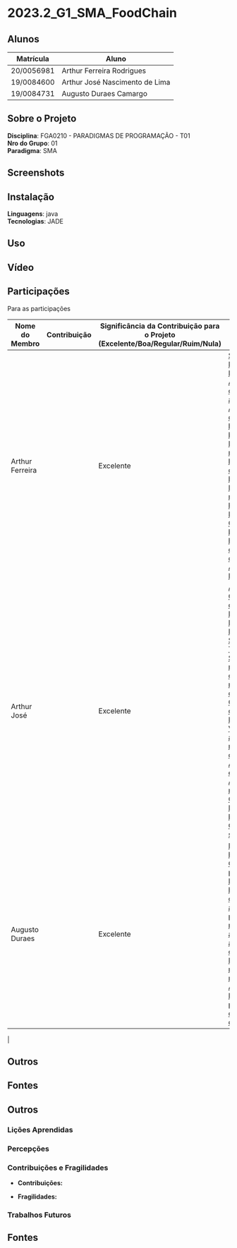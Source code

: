 # 2023.2_G1_SMA_FoodChain

## Alunos

| Matrícula  | Aluno                          |
| ---------- | ------------------------------ |
| 20/0056981 | Arthur Ferreira Rodrigues      |
| 19/0084600 | Arthur José Nascimento de Lima |
| 19/0084731 | Augusto Duraes Camargo         |

## Sobre o Projeto

**Disciplina**: FGA0210 - PARADIGMAS DE PROGRAMAÇÃO - T01 <br>
**Nro do Grupo**: 01<br>
**Paradigma**: SMA<br>

## Screenshots

## Instalação

**Linguagens**: java<br>
**Tecnologias**: JADE<br>

## Uso 

## Vídeo

## Participações

Para as participações

| Nome do Membro     | Contribuição                                                                                                                                                                                                                                                                                                                                       | Significância da Contribuição para o Projeto (Excelente/Boa/Regular/Ruim/Nula) | Comprobatórios                                                                                                                                                                                                                                                                                                                                                                                                                                                                                                                                                                                                                                                                                                                                                                                                                                                                                                                                                                                                                                                                                                                                                                           |
| ------------------ | -------------------------------------------------------------------------------------------------------------------------------------------------------------------------------------------------------------------------------------------------------------------------------------------------------------------------------------------------- | ------------------------------------------------------------------------------ | ---------------------------------------------------------------------------------------------------------------------------------------------------------------------------------------------------------------------------------------------------------------------------------------------------------------------------------------------------------------------------------------------------------------------------------------------------------------------------------------------------------------------------------------------------------------------------------------------------------------------------------------------------------------------------------------------------------------------------------------------------------------------------------------------------------------------------------------------------------------------------------------------------------------------------------------------------------------------------------------------------------------------------------------------------------------------------------------------------------------------------------------------------------------------------------------- |
| Arthur Ferreira    |                                                                                                                                                                                                             | Excelente                                                                      |                                                                                                                                                                              [Setup Inicial](https://github.com/UnBParadigmas2024-2/2024.2-G1-SMA-FoodChain/commit/951286504966553234301a4275cc75d3f092dca2);[Criacao da Posicao dos Agentes](https://github.com/UnBParadigmas2024-2/2024.2-G1-SMA-FoodChain/commit/c06fd162db492de3e78d70a653701642b2d3584e); [Metodo de Criacao e atualizacao dos Agentes](https://github.com/UnBParadigmas2024-2/2024.2-G1-SMA-FoodChain/commit/4b9736eb71b950bbe0aaf3af31aea25d95a113ab); [Criação do agente herbivoro e berhavior dele](https://github.com/UnBParadigmas2024-2/2024.2-G1-SMA-FoodChain/commit/05cfd154d2997f1464080dc5f9849bde9970847e); [Melhora na movimentacao do herbivoro](https://github.com/UnBParadigmas2024-2/2024.2-G1-SMA-FoodChain/commit/a2cfc1309f36754b1b8cd626669393688796970a);[Campo de visao dos herbivoros](https://github.com/UnBParadigmas2024-2/2024.2-G1-SMA-FoodChain/commit/dfae2f70b66c174961c87377d5f6c8a4d4859291); [Melhoras na movimentacao do herbivoro](https://github.com/UnBParadigmas2024-2/2024.2-G1-SMA-FoodChain/commit/1dfec3f58cf075add142b9821414abb7ac22acd7); [Ajuste Bug FOV](https://github.com/UnBParadigmas2024-2/2024.2-G1-SMA-FoodChain/commit/b160fd307e732dbcf50dfef19a36d568e8c35558); [Agente Carnivoro com behaviour](https://github.com/UnBParadigmas2024-2/2024.2-G1-SMA-FoodChain/commit/b0eefd1be44f0326cc834be555e4bd2fc64a589f); [FOV do herbivoro](https://github.com/UnBParadigmas2024-2/2024.2-G1-SMA-FoodChain/commit/7abb8e7f0acf597e7d554ef2df67e7c56c8835cb); [Criacao do Carnivoro](https://github.com/UnBParadigmas2024-2/2024.2-G1-SMA-FoodChain/commit/b0eefd1be44f0326cc834be555e4bd2fc64a589f); [FOV do Carnivoro](https://github.com/UnBParadigmas2024-2/2024.2-G1-SMA-FoodChain/commit/7abb8e7f0acf597e7d554ef2df67e7c56c8835cb) ; [Adiciona Reprodução](https://github.com/UnBParadigmas2024-2/2024.2-G1-SMA-FoodChain/commit/a2c5931d202341ad3ce3743ca231e858b03e2563)                                                                                                                                                                                                                                                                                                                                                                                                                                                      |
| Arthur José        |                                                                                     | Excelente                                                                      |                                                                                                                                 [Auxilio na Criação/Atualização de Agentes](https://github.com/UnBParadigmas2024-2/2024.2-G1-SMA-FoodChain/commit/4b9736eb71b950bbe0aaf3af31aea25d95a113ab); [Auxilio Na Criação do Planta](https://github.com/UnBParadigmas2024-2/2024.2-G1-SMA-FoodChain/commit/e33675f36c8121d4b9ddfc56ae8e171bcfa7a0e1); [Criação da Interface de Simulação](https://github.com/UnBParadigmas2024-2/2024.2-G1-SMA-FoodChain/commit/4bbeaae0bf35c55b529c8a42caa607954e2b01b7); [Tornando a Simulação mais realista com a fome dos animais](https://github.com/UnBParadigmas2024-2/2024.2-G1-SMA-FoodChain/commit/841ebf8f01a973c7ae842ac315278e7abe882e4b); [Auxilio na movimentacao do herbivoro](https://github.com/UnBParadigmas2024-2/2024.2-G1-SMA-FoodChain/commit/a2cfc1309f36754b1b8cd626669393688796970a); [Criação do Painel de Controle](https://github.com/UnBParadigmas2024-2/2024.2-G1-SMA-FoodChain/commit/ee32201c74e475abca500a31e7e53dba5e988b77); [Melhoras na Visualização dos agentes](https://github.com/UnBParadigmas2024-2/2024.2-G1-SMA-FoodChain/commit/751b507b14ca7c0db1948f4308c48ba69adc780e); [Melhoras na movimentacao do herbivoro](https://github.com/UnBParadigmas2024-2/2024.2-G1-SMA-FoodChain/commit/1dfec3f58cf075add142b9821414abb7ac22acd7); [Adicionando Planta e balanceando](https://github.com/UnBParadigmas2024-2/2024.2-G1-SMA-FoodChain/commit/1bdda5dabb5efbe6b49628a9599e24fde2fa508d); [Auxiliando movimento de Caça](https://github.com/UnBParadigmas2024-2/2024.2-G1-SMA-FoodChain/commit/32f011fa77bdad39641a0263f2f04dc070a1ced4); [Adicionando Herbivoro e balanceando](https://github.com/UnBParadigmas2024-2/2024.2-G1-SMA-FoodChain/commit/f62b1b1551433b6eac2e063f7bf7324ac8c1a4de) ; [Congelando a simulacao](https://github.com/UnBParadigmas2024-2/2024.2-G1-SMA-FoodChain/commit/0f304d3b923c29c98316efcb053a5a8eabcafd00)                                                                                                                                                                                                                                                                                                                                                                                                           ||                                                                                                                                            
| Augusto Duraes     |                                                                                                                                                                                         | Excelente                                                                      |                                                                                                                                                                  [Movimentação do herbívoro](https://github.com/UnBParadigmas2024-2/2024.2-G1-SMA-FoodChain/commit/bfdfe83fb1940cc246cb03d339207840d0e7e066); [Corrigindo problema na Movimentação do herbívoro](https://github.com/UnBParadigmas2024-2/2024.2-G1-SMA-FoodChain/commit/bc1297425a6ea82785a0d6c1dc3e1b90c66d201d); [Criação de toda lógica de alimentação com passagem de mensagem entre agentes](https://github.com/UnBParadigmas2024-2/2024.2-G1-SMA-FoodChain/commit/863fd26a2844159f3445bc10e77ad2a953525df5);[Lógica da alimentacao dos carnivoros](https://github.com/UnBParadigmas2024-2/2024.2-G1-SMA-FoodChain/commit/32f011fa77bdad39641a0263f2f04dc070a1ced4); [Melhoras na movimentacao e nos limites do Agente Carnivoro](https://github.com/UnBParadigmas2024-2/2024.2-G1-SMA-FoodChain/commit/ee8be5700a08415d935f7563ea7df6591035f1bc) ; [Melhorando caça e perseguição do carnivoro](https://github.com/UnBParadigmas2024-2/2024.2-G1-SMA-FoodChain/commit/9ad96939dc354deb085c82b31f93c89f582a6c84) ; [Geracao de logs](https://github.com/UnBParadigmas2024-2/2024.2-G1-SMA-FoodChain/commit/abb3ef26c4c31ff596b4b0ec1b16bfbec23b7a83) ;                                                                                                                                                                                                                                                                                                                                                                                                                                                                                                            |
| 

## Outros 

## Fontes

## Outros

### Lições Aprendidas

### Percepções

### Contribuições e Fragilidades

- **Contribuições:**
 

- **Fragilidades:**


### Trabalhos Futuros

## Fontes


